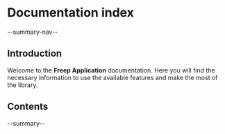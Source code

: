 # Documentation index

--summary-nav--

## Introduction

Welcome to the **Freep Application** documentation. Here you will find the necessary information to use the available features and make the most of the library.

## Contents

--summary--
